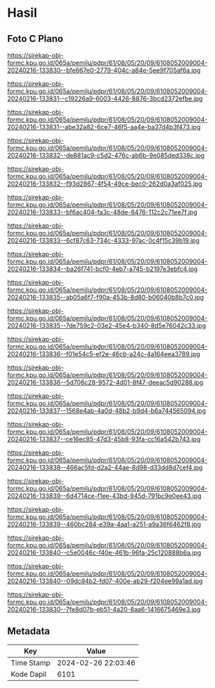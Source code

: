 # Hasil

## Foto C Plano

https://sirekap-obj-formc.kpu.go.id/065a/pemilu/pdpr/61/08/05/20/09/6108052009004-20240216-133830--bfe667e0-2779-404c-a84e-5ee9f705af6a.jpg

https://sirekap-obj-formc.kpu.go.id/065a/pemilu/pdpr/61/08/05/20/09/6108052009004-20240216-133831--c19226a9-6003-4426-8876-3bcd2372efbe.jpg

https://sirekap-obj-formc.kpu.go.id/065a/pemilu/pdpr/61/08/05/20/09/6108052009004-20240216-133831--abe32a82-6ce7-46f5-aa4e-ba37d4b3f473.jpg

https://sirekap-obj-formc.kpu.go.id/065a/pemilu/pdpr/61/08/05/20/09/6108052009004-20240216-133832--de881ac9-c5d2-476c-ab6b-9e085ded338c.jpg

https://sirekap-obj-formc.kpu.go.id/065a/pemilu/pdpr/61/08/05/20/09/6108052009004-20240216-133832--f93d2867-4f54-49ce-bec0-262d0a3af025.jpg

https://sirekap-obj-formc.kpu.go.id/065a/pemilu/pdpr/61/08/05/20/09/6108052009004-20240216-133833--bf6ac404-fa3c-48de-8476-112c2c71ee7f.jpg

https://sirekap-obj-formc.kpu.go.id/065a/pemilu/pdpr/61/08/05/20/09/6108052009004-20240216-133833--6cf87c63-734c-4333-97ac-0c4f15c39b19.jpg

https://sirekap-obj-formc.kpu.go.id/065a/pemilu/pdpr/61/08/05/20/09/6108052009004-20240216-133834--ba26f741-bcf0-4eb7-a745-b2197e3ebfc4.jpg

https://sirekap-obj-formc.kpu.go.id/065a/pemilu/pdpr/61/08/05/20/09/6108052009004-20240216-133835--ab05a6f7-f90a-453b-8d80-b06040b8b7c0.jpg

https://sirekap-obj-formc.kpu.go.id/065a/pemilu/pdpr/61/08/05/20/09/6108052009004-20240216-133835--7de759c2-03e2-45e4-b340-8d5e76042c33.jpg

https://sirekap-obj-formc.kpu.go.id/065a/pemilu/pdpr/61/08/05/20/09/6108052009004-20240216-133836--f01e54c5-ef2e-46cb-a24c-4a164eea3789.jpg

https://sirekap-obj-formc.kpu.go.id/065a/pemilu/pdpr/61/08/05/20/09/6108052009004-20240216-133836--5d706c28-9572-4d01-8f47-deeac5d90288.jpg

https://sirekap-obj-formc.kpu.go.id/065a/pemilu/pdpr/61/08/05/20/09/6108052009004-20240216-133837--1568e4ab-4a0d-48b2-b9d4-b6a744565094.jpg

https://sirekap-obj-formc.kpu.go.id/065a/pemilu/pdpr/61/08/05/20/09/6108052009004-20240216-133837--ce16ec85-47d3-45b8-93fa-cc16a542b743.jpg

https://sirekap-obj-formc.kpu.go.id/065a/pemilu/pdpr/61/08/05/20/09/6108052009004-20240216-133838--466ac5fd-d2a2-44ae-8d98-d33dd8d7cef4.jpg

https://sirekap-obj-formc.kpu.go.id/065a/pemilu/pdpr/61/08/05/20/09/6108052009004-20240216-133839--6d4714ce-f1ee-43bd-945d-791bc9e0ee43.jpg

https://sirekap-obj-formc.kpu.go.id/065a/pemilu/pdpr/61/08/05/20/09/6108052009004-20240216-133839--460bc284-e39a-4aa1-a251-a9a36f6462f8.jpg

https://sirekap-obj-formc.kpu.go.id/065a/pemilu/pdpr/61/08/05/20/09/6108052009004-20240216-133840--c5e0046c-f40e-461b-96fa-25c120888b6a.jpg

https://sirekap-obj-formc.kpu.go.id/065a/pemilu/pdpr/61/08/05/20/09/6108052009004-20240216-133840--09dc84b2-fd07-400e-ab29-f204ee99a1ad.jpg

https://sirekap-obj-formc.kpu.go.id/065a/pemilu/pdpr/61/08/05/20/09/6108052009004-20240216-133830--7fe8d07b-eb51-4a20-8aa6-1416675469e3.jpg


## Metadata

| Key        | Value               |
| ---------- | ------------------- |
| Time Stamp | 2024-02-26 22:03:46 |
| Kode Dapil | 6101                |



